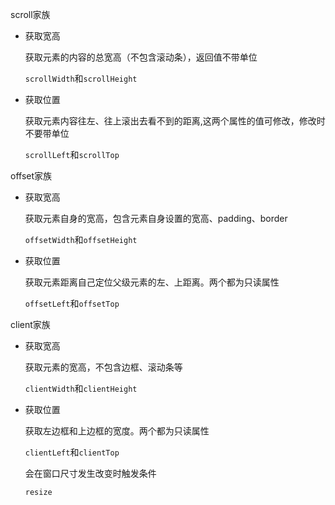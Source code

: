 scroll家族

- 获取宽高

  获取元素的内容的总宽高（不包含滚动条），返回值不带单位

  `scrollWidth`和`scrollHeight`

- 获取位置

  获取元素内容往左、往上滚出去看不到的距离,这两个属性的值可修改，修改时不要带单位

  `scrollLeft`和`scrollTop`

offset家族

- 获取宽高

  获取元素自身的宽高，包含元素自身设置的宽高、padding、border

  `offsetWidth`和`offsetHeight`

- 获取位置

  获取元素距离自己定位父级元素的左、上距离。两个都为只读属性

  `offsetLeft`和`offsetTop`

client家族

- 获取宽高

  获取元素的宽高，不包含边框、滚动条等

  `clientWidth`和`clientHeight`

- 获取位置

  获取左边框和上边框的宽度。两个都为只读属性

  `clientLeft`和`clientTop`

  会在窗口尺寸发生改变时触发条件

  `resize`